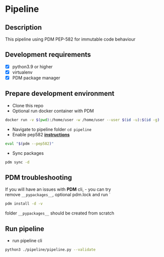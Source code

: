 # Pipeline

## Description
This pipeline using PDM PEP-582 for immutable code behaviour

## Development requirements
- [X] python3.9 or higher
- [X] virtualenv
- [X] PDM package manager

## Prepare development environment
- Clone this repo
- Optional run docker container with PDM
```bash
docker run -v $(pwd):/home/user -w /home/user --user $(id -u):$(id -g) -e HOME=/tmp --rm -it --entrypoint bash docker.io/kostakoff/rocky-base-images:8-python3.9
```
- Navigate to pipeline folder `cd pipeline`
- Enable pep582 **[instructions](https://pdm-project.org/latest/usage/pep582/#__tabbed_1_2)**
```bash
eval "$(pdm --pep582)"
``` 
- Sync packages 
```bash
pdm sync -d
```

## PDM troubleshooting
If you will have an issues with **PDM** cli, - you can try  \
remove `__pypackages__`, optional pdm.lock and run `
```bash
pdm install -d -v
```
folder `__pypackages__` should be created from scratch

## Run pipeline
- run pipeline cli
```bash
python3 ./pipeline/pipeline.py --validate
```
